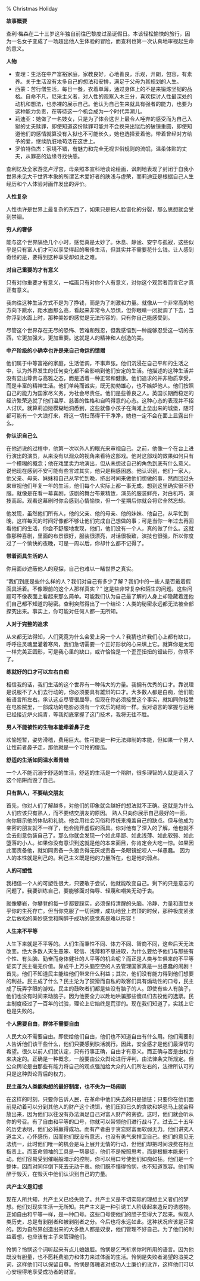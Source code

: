 % Christmas Holiday


__故事概要__

查利·梅森在二十三岁这年独自前往巴黎度过圣诞假日。本该轻松愉快的旅行，因为一名女子变成了一场超出他人生体验的冒险，而查利也第一次认真地审视起生命的意义。

__人物__

- 查理：生活在中产富裕家庭，家教良好，心地善良，乐观，开朗，包容，有素养。关于生活没有太多自己的想法和安排，满足于父母为其规划的人生。
- 西蒙：苦行僧生活，每日一餐，衣着单薄，通过身体上的不是来锻炼坚韧的品格。自命不凡，尼采主义者，对人性的观察入木三分，喜欢探讨人性最深处的动机和想法，也赤裸的展示自己。他认为自己生来就具有强者的能力，也要为这种能力负责，在等待这一个机会成为一个时代弄潮儿。
- 莉迪亚：她做了一名妓女，只是为了体会这世上最令人唾弃的感受而为自己入狱的丈夫赎罪，即使知道这份赎罪可能并不会换来出狱后的破镜重圆，即使知道他们的感情就算没有入狱也不可能长久，她也选择爱着他，带着曾经对方给予的爱，继续肮脏地苟活在这世上。
- 罗伯特伯杰：家境不错，有魅力和完全无视世俗规则的流氓，温柔体贴的丈夫，从罪恶的边缘寻找快感。

查利忆及全家游览卢浮宫，母亲照本宣科地谈论绘画，讽刺地表现了封闭于自我小世界未见大千世界本象的所谓艺术爱好者的肤浅与虚荣，而莉迪亚是根据自己人生经历和个人体验对画作发出的评价。

__人性复杂__

人性也许是世界上最复杂的东西了，如果只是把人脸谱化的分裂，那么思想就会受到禁锢。

__穷人的奢侈__

能与这个世界隔绝几个小时，感觉真是太妙了。休息、静谧、安宁与孤寂，这些似乎是只有富人们才可以享受得起的奢侈生活，但其实并不需要花什么钱。让人感到奇怪的是，要得到这种享受却如此之难。

__对自己重要的才有意义__

只有对你重要才有意义，一幅画只有对你个人有意义，对你这个观赏者而言它才真正有意义。

我向往这种生活方式不是为了挣钱，而是为了刺激和力量。就像从一个非常高的地方向下跳水，距水面那么高，看起来非常令人恐惧，但你眼睛一闭就调了下去，当你浮到水面上时，那种美妙的感觉是无法形容的，只有你自己能感受到。

尽管这个世界存在无尽的恐怖、苦难和残忍，但我感悟到一种能够忍受这一切的东西，它更加强大，更加重要。这就是人的精神和人创造的美。

__中产阶级的小确幸也许是来自己命运的馈赠__

他们属于中等富裕的家庭，生活低调，不事声张。他们沉浸在自己平和的生活之中，认为外界发生的任何变化都不会影响到他们安定的生活。他描述的这种生活并没有显出尊贵与高雅之态，而是透着一种正常和健康。他们追求的并非物质享受，而是丰富的精神生活。他们单纯而诚实，既无勃勃雄心，也不嫉妒他人。他们按照自己的能力为国家尽义务，为社会尽责任。他们是些善良之人。英国长期而稳定的经济繁荣造就了他们温厚、慈善的性格和自鸣得意的心态。这种心态的表现并不招人讨厌。就算莉迪娅模糊地洞悉到，这些就像小孩子在海滩上垒出来的城堡，随时都可能有一个大浪打来，将这一切扫荡得干干净净，她也一定不会在面上显露出什么。

__你认识自己么__

在他述说的过程中，他第一次以外人的眼光来审视自己。之前，他像一个在台上进行演出的演员，从来没有以观众的视角来看待这部戏。他对这部戏的效果如何只有一个模糊的概念；他在戏里卖力地演出，但从未想过自己的角色到底有什么意义。说他现在感到不安可能有些言过其实，他只是稍感困惑。他认识到，他们一家人，他父亲、母亲、妹妹和自己从早忙到晚，挤出时间来做他们想做的事，然而回过头来审视他们年复一年的生活，他们每个人实际上都一事无成。想到这里确实很不舒服。就像是在看一幕喜剧，该剧的舞台布景精致，演员的服装鲜亮，对白机巧，演技高超。观看这幕剧时你会感到心情愉快，但一个星期后你就会将它全然忘却。

他发现，虽然他们所有人，他的父亲、他的母亲、他的妹妹、他自己，从早忙到晚，这样每天的时间好像都不够让他们完成自己想做的事；可是当你一年过去再回看他们的生活，你会不舒服地发现，他们，他们没有一个人，真的做了什么。这就像那种喜剧，里面的布景很好，服装很漂亮，对话很极致，演技也很强，所以你度过了一个愉快的夜晚，可是一周以后，你却什么都不记得了。

__带着面具生活的人__

你用面纱遮蔽他人的窥探，自己也难以一睹世界之真实。

“我们到底是些什么样的人？我们对自己有多少了解？我们中的一些人是否戴着假面具活着。不像眼前的这个人那样真实？” 这是些非常复杂和陌生的问题。这些问题可不像表面上看起来那么简单。可能我们认为自己最了解的人身上却隐藏着连他们自己都不知道的秘密。查利突然得出了一个结论：人类的秘密永远都无法被全部探究出来。事实上，你可能对任何人都一无所知。

__人对于完整的追求__

从来都无法得知，人们究竟为什么会爱上另一个人？我猜也许我们心上都有缺口，呼呼往灵魂里灌着寒风，我们急切需要一个正好形状的心来填上它。就算你是太阳一样完美正圆形，可是我心里的缺口，或许恰恰是一个歪歪扭扭的锯齿形，你填不了。

__练就好的口才可以左右白痴__

相信我的话，我们生活的这个世界有一种伟大的力量。我拥有优秀的口才。靠说理是说服不了人们去行动的，你必须要具有雄辩的口才。大多数人都是白痴，他们能被语言所左右。承认这点尽管很屈辱，但现在你必须接受这个事实，就如同你接受在电影院里，一部成功的电影必须有一个欢乐的结局一样。我对语言的掌握与运用已经接近炉火纯青，等我彻底掌握了这门技术，我将无往不胜。

__男人不能被性的生物本能牵着鼻子走__

欢愉短暂，姿势滑稽，费用巨大。性可能是一种无法抑制的本能，但如果一个男人让性前者鼻子走，那他就是一个可怜的傻瓜。

__舒适的生活如同温水煮青蛙__

一个人不能沉溺于舒适的生活，舒适的生活是一个陷阱，很多理智的人就是调入了这个陷阱而毁了自己。

__只有熟人，不要结交朋友__

首先，你对人们了解越多，对他们的印象就会越好的想法就不正确。这就是为什么人们应该只有熟人，而不要结交朋友的原因。 熟人只向你展示自己最好的一面，向你展示他的体贴和礼貌。他会用社会习俗和传统来掩盖自己的缺点。但与他成为亲密的朋友就不一样了，他会抛开虚假的面具。你对他有了深入的了解，他也就不会去刻意伪装自己了。那么你就会发现一个如此卑鄙、如此浅薄、如此软弱、如此堕落的小人。如果你没有意识到这就是他的本来面目，你肯定会大吃一惊。如果因此而责备他，就如同责备一头狼贪得无厌或责备一条眼镜蛇咬人一样愚蠢。 因为人的本性就是利己的。利己主义既是他的力量所在，也是他的弱点。

__人的可塑性__

我相信一个人的可塑性很大，只要敢于尝试，他就能改变自己。剩下的只是意志的问题了。我要训练自己，要能够面对侮辱、轻蔑和嘲笑无动于衷。

就像攀岩，你攀登的每一步都要踩实，必须保持清醒的头脑。冷静、力量和直觉关乎你的生死存亡。但当你克服了一切困难，成功地登上岩顶的时候，那种极度紧张之后放松的美妙感觉和陶醉于成功的感觉真是难以形容！

__人生来不平等__

人生下来就是不平等的。人们生而秉性不同、体力不同、智商不同，这些后天无法改变。绝大多数人天生愚笨、轻信、浅薄和不思进取，为什么要给予他们与那些有个性、有头脑、勤奋而身体健壮的人平等的机会呢？而正是人类与生俱来的不平等证实了民主毫无价值。靠成千上万头脑空空的人去管理国家真是一出愚蠢的闹剧！首先，他们不知道民主能给他们带来什么利益；其次，他们没有能力得到他们想要的利益。民主成了什么？民主沦为了狡猾而自私的政客们具有煽动性的口号，民主成了玩弄字眼的游戏。民主的鼓吹者们都是些没有脑子的人。即使有些人有脑子，他们也没有时间来动脑子。因为他要全力以赴地哄骗那些傻瓜们去投他的选票。民主制度经过了一百年的试验，理论上它始终是荒谬的。现在我们知道了，实践上它也是失败的。

__个人需要自由，群体不需要自由__

人民大众不需要自由。即使给他们自由，他们也不知道自由有什么用。他们需要别人告诉他们该干些什么，他们只要感到快活就行。因此，安全感才是他们最深切的希望。很久以前人们就认定，只有行事正确，自由才有意义。而正确与否是由权力来决定的。正确是一种概念，一般要由公众舆论进行评判，由法律条文所规定。但公众舆论是由那些有能力将自己的观点强加给大众的人们所左右的，法律所认可的只是这种舆论背后的权力。

__民主虽为人类能构想的最好制度，也不失为一场闹剧__

在这样的时刻，只要你告诉人民，在革命中他们失去的只是锁链；只要你在他们面前晃动着可以分到其他人的财产这个诱饵，他们压抑已久的贪欲和妒忌马上就会释放出来，因为他们以往没有办法满足自己对富人财产的贪欲。这时，他们就会听从你的号召。有了自由和平等的口号，你就可以带领他们进行战斗了。过去二十五年的历史表明，他们必将赢得成功。而有产者由于贪恋财富而软弱无力。他们讲究人道主义，心怀感伤，因而他们既没有意志，也没有勇气来捍卫自己。他们的意见无法统一，此时他们唯一的机会是马上展开无情的行动，但他们却把时间浪费在相互指责上。而革命领袖的工具是一帮暴徒，他们不是按照思考，而是根据本能来行动。他们容易受到催眠般暗示的控制，你可以用口号使他们如痴如狂。他们是一个整体，因而对同伴倒下死去无动于衷。他们既不懂得怜悯，也不知道宽容。他们陶醉于毁灭，在毁灭中他们认识到自己的力量。

__共产主义是幻想__ 

现在人所共知，共产主义已经失败了。共产主义是不切实际的理想主义者们的梦想。他们对现实生活一无所知。共产主义是一种引诱工人阶级起来造反的诱惑物。正如自由和平等一样，是一种口号。这些口号使他们的胆子变得大了起来。纵观人类历史，总是有剥削者和被剥削者之分。今后也将永远如此。这种状况应该是正常的。因为自然界创造出来的大多数人都是奴隶，他们管理不好自己。为了他们的利益着想，也应该有主子来管理他们。

怜悯？怜悯这个词听起来有点儿娘娘腔。怜悯是乞丐祈求你时所用的语言。因为他既没有胆量，也不愿耗费脑力和体力来过体面的生活。怜悯是失败者渴望的溢美之词，这样他们可以保留自尊。怜悯是落魄者对成功人士廉价的讹诈，这样他们可以心安理得地享受成功者的财富。
